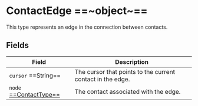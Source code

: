 # ContactEdge ==~object~==

This type represents an edge in the connection between contacts.

## Fields

| Field                             	        | Description                                                           |
|--------------------------------------------	|---------------------------------------------------------------------- |
| `cursor`  ==String==                          | The cursor that points to the current contact in the edge.            |
| `node` [ ==ContactType== ](ContactType.md)    | The contact associated with the edge.                                 |
